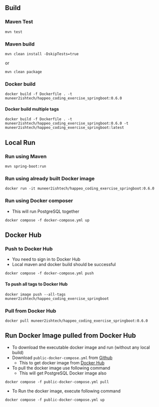 
## Build
### Maven Test
```
mvn test
```

### Maven build
```
mvn clean install -DskipTests=true
```
or

```
mvn clean package
```

### Docker build
```
docker build -f Dockerfile . -t muneer2ishtech/happeo_coding_exercise_springboot:0.6.0
```

#### Docker build multiple tags
```
docker build -f Dockerfile . -t muneer2ishtech/happeo_coding_exercise_springboot:0.6.0 -t muneer2ishtech/happeo_coding_exercise_springboot:latest
```

## Local Run
### Run using Maven
```
mvn spring-boot:run
```

### Run using already built Docker image
```
docker run -it muneer2ishtech/happeo_coding_exercise_springboot:0.6.0
```

### Run using Docker composer
- This will run PostgreSQL together

```
docker compose -f docker-compose.yml up

```

## Docker Hub
### Push to Docker Hub
- You need to sign in to Docker Hub
- Local maven and docker build should be successful

```
docker compose -f docker-compose.yml push

```

#### To push all tags to Docker Hub
```
docker image push --all-tags muneer2ishtech/happeo_coding_exercise_springboot
```

### Pull from Docker Hub
```
docker pull muneer2ishtech/happeo_coding_exercise_springboot:0.6.0
```

## Run Docker Image pulled from Docker Hub
- To download the executable docker image and run (without any local build)
- Download `public-docker-compose.yml` from [Github](https://github.com/muneer2ishtech/happeo-coding-exercise)
  - This to get docker image from [Docker Hub](https://hub.docker.com/repository/docker/muneer2ishtech/happeo_coding_exercise_springboot)
- To pull the docker image use following command
  - This will get PostgreSQL Docker image also

```
docker compose -f public-docker-compose.yml pull
```

- To Run the docker image, execute following command

```
docker compose -f public-docker-compose.yml up
```
